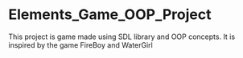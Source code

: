 # Elements_Game_OOP_Project
This project is game made using SDL library and OOP concepts. It is inspired by the game FireBoy and WaterGirl
